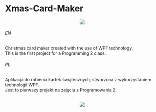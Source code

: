 # Xmas-Card-Maker

<p align="center">
  <img src="https://user-images.githubusercontent.com/71329150/93932208-1cab7180-fd20-11ea-917f-0db08a4a7a72.png">
</p>

###### EN
Christmas card maker created with the use of WPF technology.  
This is the first project for a Programming 2 class.

###### PL
Aplikacja do robienia kartek świątecznych, stworzona z wykorzystaniem technologii WPF.  
Jest to pierwszy projekt na zajęcia z Programowania 2. 
<br><br>
<p align="center">
  <img src="https://user-images.githubusercontent.com/71329150/93932210-1ddc9e80-fd20-11ea-8793-4eac5ffbe199.png">
</p>
